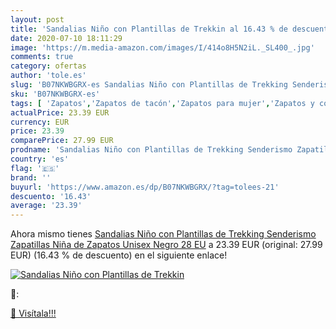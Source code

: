 ```yaml
---
layout: post
title: 'Sandalias Niño con Plantillas de Trekkin al 16.43 % de descuento'
date: 2020-07-10 18:11:29
image: 'https://m.media-amazon.com/images/I/414o8H5N2iL._SL400_.jpg'
comments: true
category: ofertas
author: 'tole.es'
slug: 'B07NKWBGRX-es Sandalias Niño con Plantillas de Trekking Senderismo...'
sku: 'B07NKWBGRX-es'
tags: [ 'Zapatos','Zapatos de tacón','Zapatos para mujer','Zapatos y complementos','zapatos', ]
actualPrice: 23.39 EUR
currency: EUR
price: 23.39
comparePrice: 27.99 EUR
prodname: 'Sandalias Niño con Plantillas de Trekking Senderismo Zapatillas Niña de Zapatos Unisex Negro 28 EU'
country: 'es'
flag: '🇪🇸'
brand: ''
buyurl: 'https://www.amazon.es/dp/B07NKWBGRX/?tag=tolees-21'
descuento: '16.43'
average: '23.39'
---
```


Ahora mismo tienes [Sandalias Niño con Plantillas de Trekking Senderismo Zapatillas Niña de Zapatos Unisex Negro 28 EU](https://www.amazon.es/dp/B07NKWBGRX/?tag=tolees-21) a 23.39 EUR (original: 27.99 EUR) (16.43 %  de descuento) en el siguiente enlace!

[![Sandalias Niño con Plantillas de Trekkin](https://m.media-amazon.com/images/I/414o8H5N2iL._SL400_.jpg)](https://www.amazon.es/dp/B07NKWBGRX/?tag=tolees-21)

🔎:


[🛒 Visítala!!!](https://www.amazon.es/dp/B07NKWBGRX/?tag=tolees-21)
